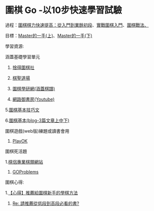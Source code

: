 # 圍棋 Go -以10步快速學習試驗

過程：[圍棋棋力快速提高：從入門到業餘初段](http://www.books.com.tw/products/0010681789)、[實戰圍棋入門](http://www.books.com.tw/products/0010314492)、[圍棋戰法、](http://www.books.com.tw/products/0010096935)

目標：[Master的一手\(上\)](http://www.books.com.tw/products/0010747415)、[Master的一手\(下\)](http://www.books.com.tw/products/0010747418)

學習資源:

涵蓋基礎學習單元

1. [捨得圍棋社](http://campus.club.tw/golife123?n=txtTyp&t=11)

2. [棋聖道場](http://bogi_666.myweb.hinet.net/)

3. [圍棋學研網\(涵蓋棋譜\)](http://www.weiqiok.com/asp/Chinese.asp)

4. [網路御書房\(Youtube\)](https://www.youtube.com/watch?v=7ZVxJ5-cEJ0&list=PLU13myur8wW2XOiHyT9pkCkV1XnUAVV2k)

5.[圍棋基本技巧文](http://www.betonhat.com/boyi/weiqi/28/28452.html)

6.[圍棋基本\(blog-3篇文章上中下\)](http://blog.xuite.net/jninesunshong/Demon/33243995)

圍棋遊戲\(web版\)練題或讀書會用

1. [PlayOK](https://www.playok.com/zh/go/)

圍棋死活題

1.[棋侶專業棋類網站](http://www.airgo.com.tw/dayAnslist.asp)

1. [GOProblems](http://www.goproblems.com/)

圍棋心得:

1.[【心得】推薦給圍棋新手的學棋方法](https://forum.gamer.com.tw/Co.php?bsn=07286&sn=146)

1. [Re: 請推薦從低段到高段必看的書?](https://www.ptt.cc/bbs/GO/M.1243421840.A.170.html)



